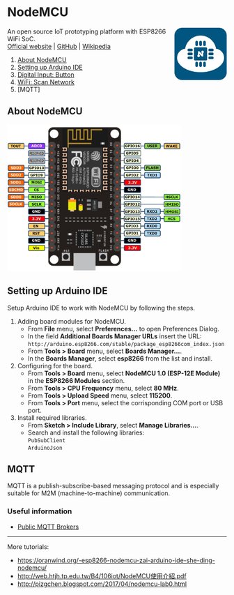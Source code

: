 # NodeMCU
<img src="img/nodemcu_400.jpg" width="120" align="right" />

An open source IoT prototyping platform with ESP8266 WiFi SoC.\
[Official website](http://nodemcu.com/index_en.html) | [GitHub](https://github.com/nodemcu) | [Wikipedia](https://en.wikipedia.org/wiki/NodeMCU)

1. [About NodeMCU](#about-nodemcu)
1. [Setting up Arduino IDE](#setting-up-arduino-ide)
1. [Digital Input: Button](Digital-Input-Button.md)
1. [WiFi: Scan Network](WiFi-Scan-Network.md)
1. [MQTT]

## About NodeMCU
<img src="img/nodemcu_pinout.png" width="400" />

## Setting up Arduino IDE
Setup Arduino IDE to work with NodeMCU by following the steps.
1. Adding board modules for NodeMCU.
   * From __File__ menu, select __Preferences...__ to open Preferences Dialog.
   * In the field __Additional Boards Manager URLs__ insert the URL:\
     `http://arduino.esp8266.com/stable/package_esp8266com_index.json`
   * From __Tools > Board__ menu, select __Boards Manager...__.
   * In the __Boards Manager__, select __esp8266__ from the list and install.
2. Configuring for the board.
   * From __Tools > Board__ menu, select __NodeMCU 1.0 (ESP-12E Module)__ in the __ESP8266 Modules__ section.
   * From __Tools > CPU Frequency__ menu, select __80 MHz__.
   * From __Tools > Upload Speed__ menu, select __115200__.
   * From __Tools > Port__ menu, select the corrisponding COM port or USB port.
3. Install required libraries.
   * From __Sketch > Include Library__, select __Manage Libraries...__.
   * Search and install the following libraries:\
     `PubSubClient`\
     `ArduinoJson`

## MQTT

MQTT is a publish-subscribe-based messaging protocol and is especially suitable for M2M (machine-to-machine) communication.

### Useful information
* [Public MQTT Brokers](https://github.com/mqtt/mqtt.github.io/wiki/public_brokers)

----
More tutorials:
* https://oranwind.org/-esp8266-nodemcu-zai-arduino-ide-she-ding-nodemcu/
* http://web.htjh.tp.edu.tw/B4/106iot/NodeMCU使用介紹.pdf
* http://pizgchen.blogspot.com/2017/04/nodemcu-lab0.html
